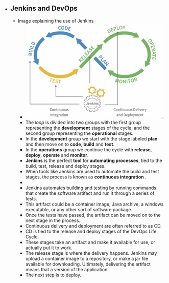 - ## Jenkins and DevOps
	- Image explaining the use of Jenkins
		- ![image.png](../assets/image_1659967471696_0.png)
		- The *loop* is divided into two groups with the first group representing the **development** stages of the cycle, and the second group representing the **operational** stages.
		- In the **development** group we start with the stage labeled **plan** and then move on to **code**, **build** and **test**.
		- In the **operations** group we continue the cycle with **release**, **deploy**, **operate** and **monitor**.
		- **Jenkins** is the perfect **tool** for **automating processes**, tied to the build, test, release and deploy stages.
		- When tools like Jenkins are used to automate the build and test stages, the process is known as **continuous integration** .
		-
		- Jenkins automates building and testing by running commands that create the software artifact and run it through a series of tests.
		- This artifact could be a container image, Java archive, a windows executable, or any other sort of software package.
		- Once the tests have passed, the artifact can be moved on to the next stage in the process.
		- Continuous delivery and deployment are often referred to as CD.
		- CD is tied to the release and deploy stages of the DevOps Life Cycle.
		- These stages take an artifact and make it available for use, or actually put it to work.
		- The release stage is where the delivery happens. Jenkins may upload a container image to a repository, or make a jar file available for downloading. Ultimately, delivering the artifact means that a version of the application
		- The next step is to deploy.